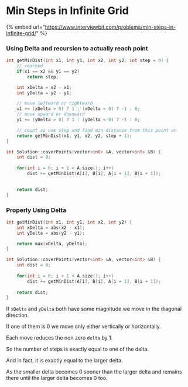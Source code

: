 # Min Steps in Infinite Grid

{% embed url="https://www.interviewbit.com/problems/min-steps-in-infinite-grid/" %}

### Using Delta and recursion to actually reach point

```cpp
int getMinDist(int x1, int y1, int x2, int y2, int step = 0) {
    // reached
    if(x1 == x2 && y1 == y2)
        return step;

    int xDelta = x2 - x1;
    int yDelta = y2 - y1;

    // move leftward or rightward
    x1 += (xDelta > 0) ? 1 : (xDelta < 0) ? -1 : 0;
    // move upward or downward
    y1 += (yDelta > 0) ? 1 : (yDelta < 0) ? -1 : 0;

    // count as one step and find min distance from this point on
    return getMinDist(x1, y1, x2, y2, step + 1);
}

int Solution::coverPoints(vector<int> &A, vector<int> &B) {
    int dist = 0;
    
    for(int i = 0; i + 1 < A.size(); i++) 
        dist += getMinDist(A[i], B[i], A[i + 1], B[i + 1]);
    

    return dist;
}

```

### Properly Using Delta

```cpp
int getMinDist(int x1, int y1, int x2, int y2) {
    int xDelta = abs(x2 - x1);
    int yDelta = abs(y2 - y1);

    return max(xDelta, yDelta);
}

int Solution::coverPoints(vector<int> &A, vector<int> &B) {
    int dist = 0;
    
    for(int i = 0; i + 1 < A.size(); i++) 
        dist += getMinDist(A[i], B[i], A[i + 1], B[i + 1]);
    
    return dist;
}
```

If `xDelta` and `yDelta` both have some magnitude we move in the diagonal direction.&#x20;

If one of them is 0 we move only either vertically or horizontally.

Each move reduces the non zero `delta` by 1.

So the number of steps is exactly equal to one of the delta.&#x20;

And in fact, it is exactly equal to the larger delta.&#x20;

As the smaller delta becomes 0 sooner than the larger delta and remains there until the larger delta becomes 0 too.

